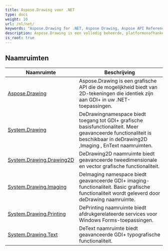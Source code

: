 ```yaml
---
title: Aspose.Drawing voor .NET
type: docs
weight: 10
url: /nl/net/
keywords: "Aspose.Drawing for .NET, Aspose Drawing, Aspose API Reference."
description: Aspose.Drawing is een volledig beheerde, platformonafhankelijke, complete 2D grafische bibliotheek voor het tekenen van tekst, geometrieën en afbeeldingen.
is_root: true
---
```


## Naamruimten

| Naamruimte | Beschrijving |
| --- | --- |
| [Aspose.Drawing](./aspose.drawing/) | Aspose.Drawing is een grafische API die de mogelijkheid biedt van 2D-tekeningen die identiek zijn aan GDI+ in uw .NET-toepassingen. |
| [System.Drawing](./system.drawing/) | DeDrawingnamespace biedt toegang tot GDI+ grafische basisfunctionaliteit. Meer geavanceerde functionaliteit is beschikbaar in deDrawing2D ,Imaging , EnText naamruimten. |
| [System.Drawing.Drawing2D](./system.drawing.drawing2d/) | DeDrawing2D naamruimte biedt geavanceerde tweedimensionale en vector grafische functionaliteit. |
| [System.Drawing.Imaging](./system.drawing.imaging/) | DeImaging namespace biedt geavanceerde GDI+ imaging-functionaliteit. Basic grafische functionaliteit wordt geleverd door deDrawing naamruimte. |
| [System.Drawing.Printing](./system.drawing.printing/) | DePrinting naamruimte biedt afdrukgerelateerde services voor Windows Forms-toepassingen. |
| [System.Drawing.Text](./system.drawing.text/) | DeText naamruimte biedt geavanceerde GDI+ typografische functionaliteit. |



